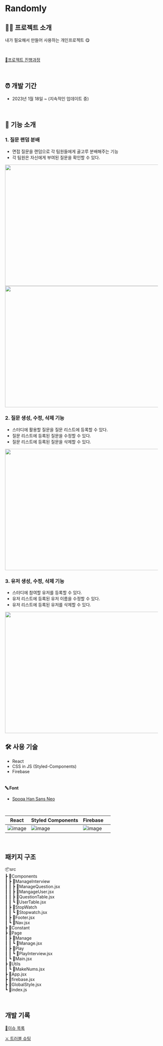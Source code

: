 # Randomly

## 🧑‍💻 프로젝트 소개

내가 필요해서 만들어 사용하는 개인프로젝트 😋

<br>

[📝프로젝트 진행과정](https://bmy1320.tistory.com/entry/%EA%B0%9C%EC%9D%B8-%ED%94%84%EB%A1%9C%EC%A0%9D%ED%8A%B8-Randomly)

<br>

## ⏰ 개발 기간

- 2023년 1월 18일 ~ (지속적인 업데이트 중)

  <br>

## 🎰 기능 소개

### 1. 질문 랜덤 분배

- 면접 질문을 랜덤으로 각 팀원들에게 골고루 분배해주는 기능
- 각 팀원은 자신에게 부여된 질문을 확인할 수 있다.
  <br>

<img src="https://user-images.githubusercontent.com/81623931/215723339-c5df4423-7865-4439-a9f5-dfbfb24ed1df.png" width="800" height="400"/>
<img src="https://user-images.githubusercontent.com/81623931/215723636-c77ee672-1b01-4bc6-9a87-bd5a3ec2193c.png" width="800" height="400"/>

<br>

### 2. 질문 생성, 수정, 삭제 기능

- 스터디에 활용할 질문을 질문 리스트에 등록할 수 있다.
- 질문 리스트에 등록된 질문을 수정할 수 있다.
- 질문 리스트에 등록된 질문을 삭제할 수 있다.
  <br>

<img src="https://user-images.githubusercontent.com/81623931/215789486-34a0d541-d882-42c9-b7f1-918e1ceb5b44.png" width="800" height="400"/>

<br>

### 3. 유저 생성, 수정, 삭제 기능

- 스터디에 참여할 유저를 등록할 수 있다.
- 유저 리스트에 등록된 유저 이름을 수정할 수 있다.
- 유저 리스트에 등록된 유저를 삭제할 수 있다.
  <br>

<img src="https://user-images.githubusercontent.com/81623931/215723987-e1956a7b-d4aa-4fbf-8aa5-0bdc584ccf84.png" width="800" height="400"/>

<br>

## 🛠️ 사용 기술

- React
- CSS in JS (Styled-Components)
- Firebase
  <br>
  <br>

#### 🔤 Font

- [Spoqa Han Sans Neo](https://spoqa.github.io/spoqa-han-sans/ko-KR/#intro)

<br>

| React                                                                                                           | Styled Components                                                                                               | Firebase                                                                                                        |     |
| --------------------------------------------------------------------------------------------------------------- | --------------------------------------------------------------------------------------------------------------- | --------------------------------------------------------------------------------------------------------------- | --- |
| ![image](https://user-images.githubusercontent.com/81623931/214251396-cfc402d0-7913-4bba-8684-036007cab92d.png) | ![image](https://user-images.githubusercontent.com/81623931/214252351-43963dc8-b21b-43c1-b511-bbaf8cdbb6b9.png) | ![image](https://user-images.githubusercontent.com/81623931/214251466-778569a2-fc98-430a-a097-c16836fd599a.png) |     |

<br>

## 패키지 구조

📦src<br>
┣ 📂Components<br>
┃ ┣ 📂ManageInterview<br>
┃ ┃ ┣ 📜ManageQuestion.jsx<br>
┃ ┃ ┣ 📜MangageUser.jsx<br>
┃ ┃ ┣ 📜QuestionTable.jsx<br>
┃ ┃ ┗ 📜UserTable.jsx<br>
┃ ┣ 📂StopWatch<br>
┃ ┃ ┗ 📜Stopwatch.jsx<br>
┃ ┣ 📜Footer.jsx<br>
┃ ┗ 📜Nav.jsx<br>
┣ 📂Constant<br>
┣ 📂Page<br>
┃ ┣ 📂Manage<br>
┃ ┃ ┗ 📜Manage.jsx<br>
┃ ┣ 📂Play<br>
┃ ┃ ┗ 📜PlayInterview.jsx<br>
┃ ┗ 📜Main.jsx<br>
┣ 📂Utils<br>
┃ ┗ 📜MakeNums.jsx<br>
┣ 📜App.jsx<br>
┣ 📜firebase.jsx<br>
┣ 📜GlobalStyle.jsx<br>
┗ 📜index.js<br>

<br>

## 개발 기록

[📜이슈 목록](https://github.com/soohyun-dev/Randomly/issues?q=is%3Aissue+is%3Aclosed)

[⚔️ 트러블 슈팅](https://github.com/soohyun-dev/Randomly/wiki/%ED%8A%B8%EB%9F%AC%EB%B8%94-%EC%8A%88%ED%8C%85)

<br>
